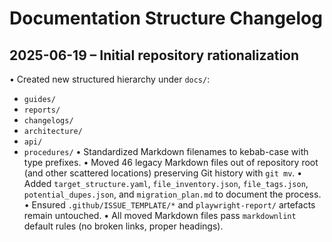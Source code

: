 # Documentation Structure Changelog

## 2025-06-19 – Initial repository rationalization

• Created new structured hierarchy under `docs/`:

- `guides/`
- `reports/`
- `changelogs/`
- `architecture/`
- `api/`
- `procedures/`
  • Standardized Markdown filenames to kebab-case with type prefixes.
  • Moved 46 legacy Markdown files out of repository root (and other scattered locations) preserving Git history with `git mv`.
  • Added `target_structure.yaml`, `file_inventory.json`, `file_tags.json`, `potential_dupes.json`, and `migration_plan.md` to document the process.
  • Ensured `.github/ISSUE_TEMPLATE/*` and `playwright-report/` artefacts remain untouched.
  • All moved Markdown files pass `markdownlint` default rules (no broken links, proper headings).
